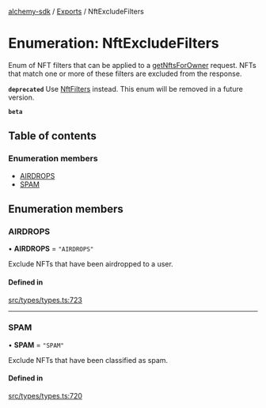 [alchemy-sdk](../README.md) / [Exports](../modules.md) / NftExcludeFilters

# Enumeration: NftExcludeFilters

Enum of NFT filters that can be applied to a [getNftsForOwner](../classes/NftNamespace.md#getnftsforowner) request.
NFTs that match one or more of these filters are excluded from the response.

**`deprecated`** Use [NftFilters](NftFilters.md) instead. This enum will be removed in a
  future version.

**`beta`**

## Table of contents

### Enumeration members

- [AIRDROPS](NftExcludeFilters.md#airdrops)
- [SPAM](NftExcludeFilters.md#spam)

## Enumeration members

### AIRDROPS

• **AIRDROPS** = `"AIRDROPS"`

Exclude NFTs that have been airdropped to a user.

#### Defined in

[src/types/types.ts:723](https://github.com/alchemyplatform/alchemy-sdk-js/blob/f2b072e/src/types/types.ts#L723)

___

### SPAM

• **SPAM** = `"SPAM"`

Exclude NFTs that have been classified as spam.

#### Defined in

[src/types/types.ts:720](https://github.com/alchemyplatform/alchemy-sdk-js/blob/f2b072e/src/types/types.ts#L720)
